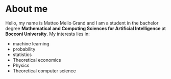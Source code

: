 # About me


Hello, my name is Matteo Mello Grand and I am a student in the bachelor degree **Mathematical and Computing Sciences for Artificial Intelligence** at **Bocconi University**.
My interests lies in:
- machine learning
- probability
- statistics
- Theoretical economics
- Physics
- Theoretical computer science


